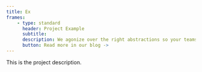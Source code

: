 ```yaml
---
title: Ex
frames: 
    - type: standard
      header: Project Example
      subtitle: 
      description: We agonize over the right abstractions so your teams don’t need to stitch together disparate systems or spend months integrating payments functionality.
      button: Read more in our blog ->
---
```

This is the project description.